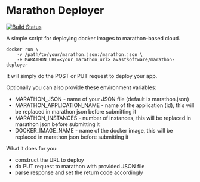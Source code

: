 # Marathon Deployer

[![Build Status](https://travis-ci.org/avast/marathon-deployer.svg?branch=master)](https://travis-ci.org/avast/marathon-deployer)

A simple script for deploying docker images to marathon-based cloud.

    docker run \
        -v /path/to/your/marathon.json:/marathon.json \
        -e MARATHON_URL=<your_marathon_url> avastsoftware/marathon-deployer

It will simply do the POST or PUT request to deploy your app.

Optionally you can also provide these environment variables:
- MARATHON_JSON - name of your JSON file (default is marathon.json)
- MARATHON_APPLICATION_NAME - name of the application (id), this will be replaced in marathon json before submitting it
- MARATHON_INSTANCES - number of instances, this will be replaced in marathon json before submitting it
- DOCKER_IMAGE_NAME - name of the docker image, this will be replaced in marathon json before submitting it

What it does for you:
- construct the URL to deploy
- do PUT request to marathon with provided JSON file
- parse response and set the return code accordingly
